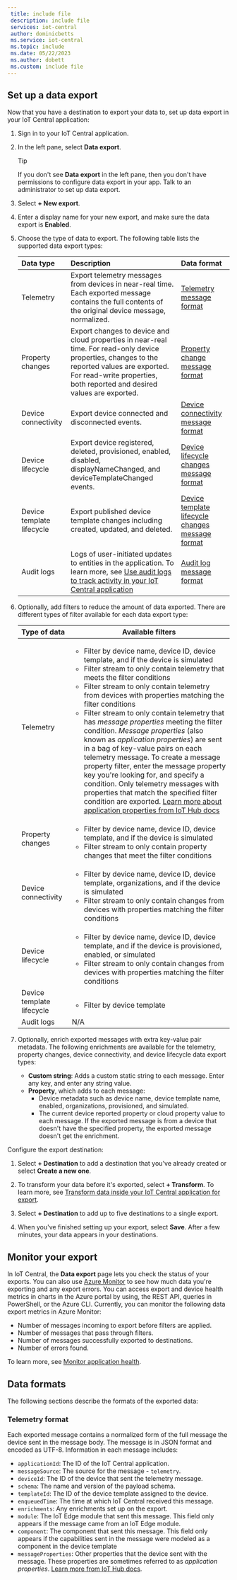 ```yaml
---
 title: include file
 description: include file
 services: iot-central
 author: dominicbetts
 ms.service: iot-central
 ms.topic: include
 ms.date: 05/22/2023
 ms.author: dobett
 ms.custom: include file
---
```


## Set up a data export

Now that you have a destination to export your data to, set up data export in your IoT Central application:

1. Sign in to your IoT Central application.

1. In the left pane, select **Data export**.

    > [!Tip]
    > If you don't see **Data export** in the left pane, then you don't have permissions to configure data export in your app. Talk to an administrator to set up data export.

1. Select **+ New export**.

1. Enter a display name for your new export, and make sure the data export is **Enabled**.

1. Choose the type of data to export. The following table lists the supported data export types:

    | Data type | Description | Data format |
    | :------------- | :---------- | :----------- |
    |  Telemetry | Export telemetry messages from devices in near-real time. Each exported message contains the full contents of the original device message, normalized.   |  [Telemetry message format](#telemetry-format)   |
    | Property changes | Export changes to device and cloud properties in near-real time. For read-only device properties, changes to the reported values are exported. For read-write properties, both reported and desired values are exported. | [Property change message format](#property-changes-format) |
    | Device connectivity | Export device connected and disconnected events. | [Device connectivity message format](#device-connectivity-changes-format) |
    | Device lifecycle | Export device registered, deleted, provisioned, enabled, disabled, displayNameChanged, and deviceTemplateChanged events. | [Device lifecycle changes message format](#device-lifecycle-changes-format) |
    | Device template lifecycle | Export published device template changes including created, updated, and deleted. | [Device template lifecycle changes message format](#device-template-lifecycle-changes-format) |
    | Audit logs | Logs of user-initiated updates to entities in the application. To learn more, see [Use audit logs to track activity in your IoT Central application](../articles/iot-central/core/howto-use-audit-logs.md) | [Audit log message format](#audit-log-format) |

1. Optionally, add filters to reduce the amount of data exported. There are different types of filter available for each data export type:
    <a name="DataExportFilters"></a>

    | Type of data | Available filters|
    |--------------|------------------|
    |Telemetry|<ul><li>Filter by device name, device ID, device template, and if the device is simulated</li><li>Filter stream to only contain telemetry that meets the filter conditions</li><li>Filter stream to only contain telemetry from devices with properties matching the filter conditions</li><li>Filter stream to only contain telemetry that has *message properties* meeting the filter condition. *Message properties* (also known as *application properties*) are sent in a bag of key-value pairs on each telemetry message. To create a message property filter, enter the message property key you're looking for, and specify a condition. Only telemetry messages with properties that match the specified filter condition are exported. [Learn more about application properties from IoT Hub docs](../articles/iot-hub/iot-hub-devguide-messages-construct.md) </li></ul>|
    |Property changes|<ul><li>Filter by device name, device ID, device template, and if the device is simulated</li><li>Filter stream to only contain property changes that meet the filter conditions</li></ul>|
    |Device connectivity|<ul><li>Filter by device name, device ID, device template, organizations, and if the device is simulated</li><li>Filter stream to only contain changes from devices with properties matching the filter conditions</li></ul>|
    |Device lifecycle|<ul><li>Filter by device name, device ID, device template, and if the device is provisioned, enabled, or simulated</li><li>Filter stream to only contain changes from devices with properties matching the filter conditions</li></ul>|
    |Device template lifecycle|<ul><li>Filter by device template</li></ul>|
    |Audit logs|N/A|

1. Optionally, enrich exported messages with extra key-value pair metadata. The following enrichments are available for the telemetry, property changes, device connectivity, and device lifecycle data export types:
<a name="DataExportEnrichmnents"></a>
    - **Custom string**: Adds a custom static string to each message. Enter any key, and enter any string value.
    - **Property**, which adds to each message:
       - Device metadata such as device name, device template name, enabled, organizations, provisioned, and simulated.
       - The current device reported property or cloud property value to each message. If the exported message is from a device that doesn't have the specified property, the exported message doesn't get the enrichment.

Configure the export destination:

1. Select **+ Destination** to add a destination that you've already created or select **Create a new one**.

1. To transform your data before it's exported, select **+ Transform**. To learn more, see [Transform data inside your IoT Central application for export](../articles/iot-central/core/howto-transform-data-internally.md).

1. Select **+ Destination** to add up to five destinations to a single export.

1. When you've finished setting up your export, select **Save**. After a few minutes, your data appears in your destinations.

## Monitor your export

In IoT Central, the **Data export** page lets you check the status of your exports. You can also use [Azure Monitor](../articles/azure-monitor/overview.md) to see how much data you're exporting and any export errors. You can access export and device health metrics in charts in the Azure portal by using, the REST API, queries in PowerShell, or the Azure CLI. Currently, you can monitor the following data export metrics in Azure Monitor:

- Number of messages incoming to export before filters are applied.
- Number of messages that pass through filters.
- Number of messages successfully exported to destinations.
- Number of errors found.

To learn more, see [Monitor application health](../articles/iot-central/core/howto-manage-and-monitor-iot-central.md#monitor-application-health).

## Data formats

The following sections describe the formats of the exported data:

### Telemetry format

Each exported message contains a normalized form of the full message the device sent in the message body. The message is in JSON format and encoded as UTF-8. Information in each message includes:

- `applicationId`: The ID of the IoT Central application.
- `messageSource`: The source for the message - `telemetry`.
- `deviceId`:  The ID of the device that sent the telemetry message.
- `schema`: The name and version of the payload schema.
- `templateId`: The ID of the device template assigned to the device.
- `enqueuedTime`: The time at which IoT Central received this message.
- `enrichments`: Any enrichments set up on the export.
- `module`: The IoT Edge module that sent this message. This field only appears if the message came from an IoT Edge module.
- `component`: The component that sent this message. This field only appears if the capabilities sent in the message were modeled as a component in the device template
- `messageProperties`: Other properties that the device sent with the message. These properties are sometimes referred to as *application properties*. [Learn more from IoT Hub docs](../articles/iot-hub/iot-hub-devguide-messages-construct.md).